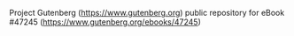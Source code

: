Project Gutenberg (https://www.gutenberg.org) public repository for eBook #47245 (https://www.gutenberg.org/ebooks/47245)
